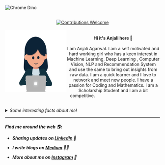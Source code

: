 ![Chrome Dino](https://mir-s3-cdn-cf.behance.net/project_modules/max_1200/4ff07986208593.5d9a654e92f36.gif)

<p align="center">
<br/><a href="#contributing"><img alt="Contributions Welcome" src="https://img.shields.io/badge/contributions-welcome-brightgreen?style=for-the-badge&labelColor=black&logo=github"></a><br/> <br/>
 <img src="https://github.com/ANJALIAGARWAL-IT/ANJALIAGARWAL-IT/blob/master/typing.gif" alt="Face" width="200" height="200" style="float:left">
  <br>
  <b> Hi it's Anjali here 👋</b>
  <br/><br/>I am Anjali Agarwal. I am a self motivated and hard working girl who has a keen interest in Machine Learning, Deep Learning , Computer Vision, NLP and Recommendation System and use the same to bring out insights from raw data. I am a quick learner and I love to network and meet new people. I have a passion for Coding and Mathematics. I am a Scholarship Student and I am a bit competitive. 
</p>
<br>
<details>
  <summary><i>Some interesting facts about me!</i></summary>
  <br>
  
- ✍️ I am currently pursuing my post Graduation Degree in Masters of Computer Applications.
  
- 💻 I’m a Data Science Enthusiast and i am working on projects related to it.

- ☀️ Learning and Developing Machine Learning based projects in Python.

- 👯 I love experimenting with new technologies and building small projects.

- 🔭 Hobby : Dancing, Crafts, Organizing Events.
  
- 💬 Ask me about any advices u want..

- 📫 How to reach me: aagarwal691@gmail.com

- ⚡ Fun fact: I am good in both Studies as well as co-circular activities like Dance, Sports, Crafts..

- 😄 My Portfolio Profile : anjaliagarwal.tech
</details>

<hr>
 <p align="center">
    
   
   <H5> Find me around the web 🌎:

- Sharing updates on <a href="https://in.linkedin.com/in/anjaliagarwal98/">LinkedIn</a> 💼 
- I write blogs on <a href="https://medium.com/@aagarwal691">Medium</a> ✍🏾
- More about me on <a href="https://www.instagram.com/_anjii._">Instagram</a> 🏓 </H5>  

  </p>
